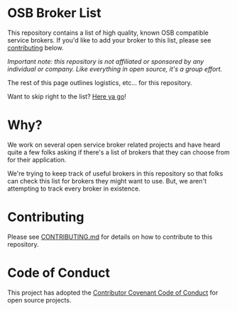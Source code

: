 # OSB Broker List

This repository contains a list of high quality, known OSB compatible service
brokers. If you'd like to add your broker to this list, please see
[contributing](#contributing) below.

_Important note: this repository is not affiliated or sponsored by any
individual or company. Like everything in open source, it's a group effort._

The rest of this page outlines logistics, etc... for this repository.

Want to skip right to the list? [Here ya go](./THELIST.md)!

# Why?

We work on several open service broker related projects and have heard quite
a few folks asking if there's a list of brokers that they can choose from for
their application.

We're trying to keep track of useful brokers in this repository so that folks
can check this list for brokers they might want to use. But, we aren't
attempting to track every broker in existence.

# Contributing

Please see [CONTRIBUTING.md](./CONTRIBUTING.md) for details on how to
contribute to this repository.

# Code of Conduct

This project has adopted the
[Contributor Covenant Code of Conduct](https://www.contributor-covenant.org/)
for open source projects.
